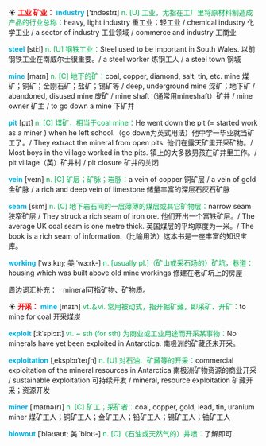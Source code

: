 ☀ <font color="red">**工业 矿业：**</font>
<font color="sky blue">**industry**</font> ['ɪndəstrɪ] 
<font color="#00b050">n. [U] 工业，尤指在工厂里将原材料制造成产品的行业总称：</font>heavy, light industry 重工业；轻工业 / chemical industry 化学工业 / a sector of industry 工业领域 / commerce and industry 工商业

<font color="sky blue">**steel**</font> [sti:l] 
<font color="#00b050">n. [U] 钢铁工业：</font>Steel used to be important in South Wales. 以前钢铁工业在南威尔士很重要。/ a steel worker 炼钢工人 / a steel town 钢城

<font color="sky blue">**mine**</font> [maɪn] 
<font color="#00b050">n. [C] 地下的矿：</font>coal, copper, diamond, salt, tin, etc. mine 煤矿；铜矿；金刚石矿；盐矿；锡矿等 / deep, underground mine 深矿；地下矿 / abandoned, disused mine 废矿 / mine shaft（通常用mineshaft）矿井 / mine owner 矿主 / to go down a mine 下矿井
           
<font color="sky blue">**pit**</font> [pɪt]
<font color="#00b050">n. [C] 煤矿，相当于coal mine：</font>He went down the pit (= started work as a miner ) when he left school.（go down为英式用法）他中学一毕业就当矿工了。/ They extract the mineral from open pits. 他们在露天矿里开采矿物。/ Most boys in the village worked in the pits. 镇上的大多数男孩在矿井里工作。/ pit village（英）矿井村 / pit closure 矿井的关闭
                      
<font color="sky blue">**vein**</font> [veɪn]
<font color="#00b050">n. [C] 矿层；矿脉；岩脉：</font>a vein of copper 铜矿层 / a vein of gold 金矿脉 / a rich and deep vein of limestone 储量丰富的深层石灰石矿脉
           
<font color="sky blue">**seam**</font> [si:m]
<font color="#00b050">n. [C] 地下岩石间的一层薄薄的煤层或其它矿物层：</font>narrow seam 狭窄矿层 / They struck a rich seam of iron ore. 他们开出一个富铁矿层。/ The average UK coal seam is one metre thick. 英国煤层的平均厚度为一米。/ The book is a rich seam of information.（比喻用法）这本书是一座丰富的知识宝库。

<font color="sky blue">**working**</font> [ˈwɜ:kɪŋ; 美 ˈwɜ:rk-]
<font color="#00b050">n. [usually pl.]（矿山或采石场的）矿坑，巷道：</font>housing which was built above old mine workings 修建在老矿坑上的房屋

周边词汇补充：
· mineral可指矿物、矿物质。

☀ <font color="red">**开采：**</font>
<font color="sky blue">**mine**</font> [maɪn] 
<font color="#00b050">vt.＆vi. 常用被动式，指开掘矿藏，即采矿、开矿：</font>to mine for coal 开采煤炭           

<font color="sky blue">**exploit**</font> [ɪkˈsplɔɪt]
<font color="#00b050">vt. ~ sth (for sth) 为商业或工业用途而开采某事物：</font>No minerals have yet been exploited in Antarctica. 南极洲的矿藏还未开采。
           
<font color="sky blue">**exploitation**</font> [ˌeksplɔɪˈteɪʃn]
<font color="#00b050">n. [U] 对石油、矿藏等的开采：</font>commercial exploitation of the mineral resources in Antarctica 南极洲矿物资源的商业开采 / sustainable exploitation 可持续开发 / mineral, resource exploitation 矿藏开采；资源开发
           
<font color="sky blue">**miner**</font> [ˈmaɪnə(r)]
<font color="#00b050">n. [C] 矿工；采矿者：</font>coal, copper, gold, lead, tin, uranium miner 煤矿工人；铜矿工人；金矿工人；铅矿工人；锡矿工人；铀矿工人
           
<font color="sky blue">**blowout**</font> [ˈbləʊaʊt; 美 ˈbloʊ-]
<font color="#00b050">n. [C]（石油或天然气的）井喷：</font>了解即可